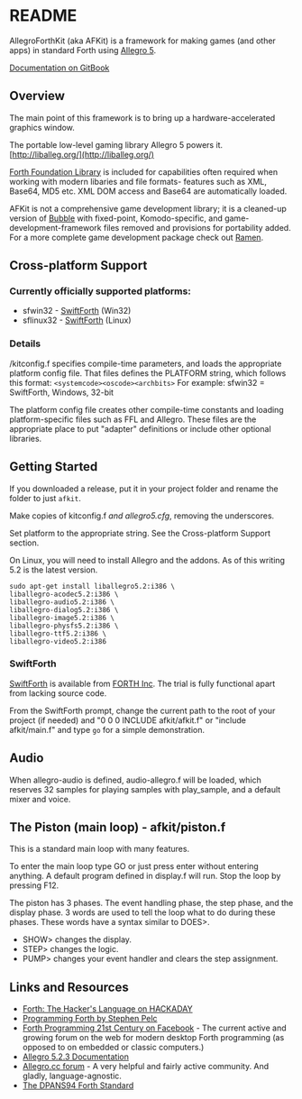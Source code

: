 # README

AllegroForthKit \(aka AFKit\) is a framework for making games \(and other apps\) in standard Forth using [Allegro 5](www.liballeg.org).

[Documentation on GitBook](https://rogerlevy.gitbook.io/afkit/v/docs/)

## Overview

The main point of this framework is to bring up a hardware-accelerated graphics window.

The portable low-level gaming library Allegro 5 powers it.  [http://liballeg.org/](http://liballeg.org/)

[Forth Foundation Library](http://soton.mpeforth.com/flag/ffl/index.html) is included for capabilities often required when working with modern libaries and file formats- features such as XML, Base64, MD5 etc. XML DOM access and Base64 are automatically loaded.

AFKit is not a comprehensive game development library; it is a cleaned-up version of [Bubble](http://github.com/rogerlevy/bubble/) with fixed-point, Komodo-specific, and game-development-framework files removed and provisions for portability added. For a more complete game development package check out [Ramen](http://github.com/rogerlevy/ramen/).

## Cross-platform Support

### Currently officially supported platforms:

* sfwin32 - [SwiftForth](https://www.forth.com/download/) \(Win32\)
* sflinux32 - [SwiftForth](https://www.forth.com/download/) \(Linux\)

### Details

/kitconfig.f specifies compile-time parameters, and loads the appropriate platform config file. That files defines the PLATFORM string, which follows this format: `<systemcode><oscode><archbits>` For example: sfwin32 = SwiftForth, Windows, 32-bit

The platform config file creates other compile-time constants and loading platform-specific files such as FFL and Allegro. These files are the appropriate place to put "adapter" definitions or include other optional libraries.

## Getting Started

If you downloaded a release, put it in your project folder and rename the folder to just `afkit`.

Make copies of kitconfig.f _and allegro5.cfg_, removing the underscores.

Set platform to the appropriate string. See the Cross-platform Support section.

On Linux, you will need to install Allegro and the addons. As of this writing 5.2 is the latest version.

```text
sudo apt-get install liballegro5.2:i386 \
liballegro-acodec5.2:i386 \
liballegro-audio5.2:i386 \
liballegro-dialog5.2:i386 \
liballegro-image5.2:i386 \
liballegro-physfs5.2:i386 \
liballegro-ttf5.2:i386 \
liballegro-video5.2:i386
```

### SwiftForth

[SwiftForth](https://www.forth.com/download/) is available from [FORTH Inc](http://www.forth.com). The trial is fully functional apart from lacking source code.

From the SwiftForth prompt, change the current path to the root of your project \(if needed\) and "0 0 0 INCLUDE afkit/afkit.f" or "include afkit/main.f" and type `go` for a simple demonstration.

## Audio

When allegro-audio is defined, audio-allegro.f will be loaded, which reserves 32 samples for playing samples with play\_sample, and a default mixer and voice.

## The Piston \(main loop\) - afkit/piston.f

This is a standard main loop with many features.

To enter the main loop type GO or just press enter without entering anything. A default program defined in display.f will run. Stop the loop by pressing F12.

The piston has 3 phases. The event handling phase, the step phase, and the display phase. 3 words are used to tell the loop what to do during these phases. These words have a syntax similar to DOES&gt;.

* SHOW&gt; changes the display.
* STEP&gt; changes the logic.
* PUMP&gt; changes your event handler and clears the step assignment.

## Links and Resources

* [Forth: The Hacker's Language on HACKADAY](https://hackaday.com/2017/01/27/forth-the-hackers-language/)
* [Programming Forth by Stephen Pelc](http://www.mpeforth.com/arena/ProgramForth.pdf)
* [Forth Programming 21st Century on Facebook](https://www.facebook.com/groups/PROGRAMMINGFORTH/) - The current active and growing forum on the web for modern desktop Forth programming \(as opposed to on embedded or classic computers.\) 
* [Allegro 5.2.3 Documentation](http://liballeg.org/a5docs/5.2.3/)
* [Allegro.cc forum](https://www.allegro.cc/forums) - A very helpful and fairly active community.  And gladly, language-agnostic.
* [The DPANS94 Forth Standard](http://dl.forth.com/sitedocs/dpans94.pdf)

